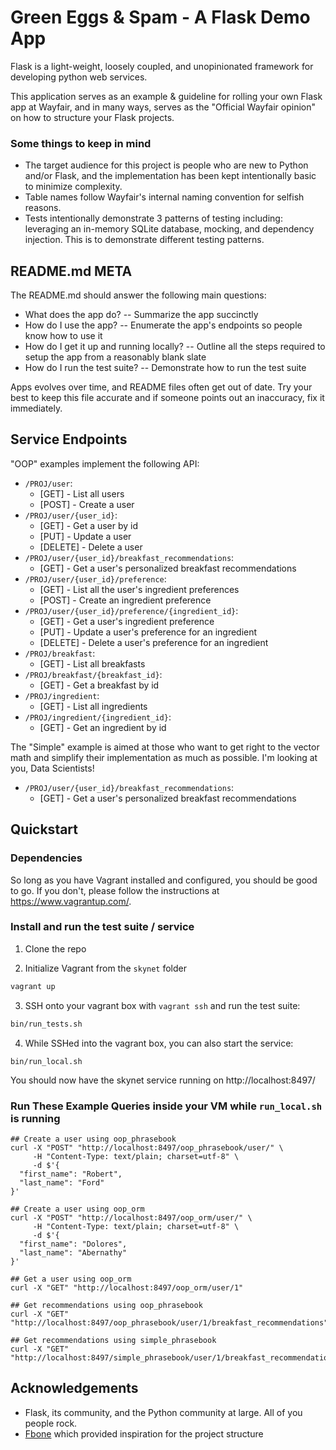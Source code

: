 Green Eggs & Spam - A Flask Demo App
====================================

Flask is a light-weight, loosely coupled, and unopinionated framework for developing python web services.

This application serves as an example & guideline for rolling your own Flask app at Wayfair, and in many ways, serves as the "Official Wayfair opinion" on how to structure your Flask projects.

### Some things to keep in mind
- The target audience for this project is people who are new to Python and/or Flask, and the implementation has been kept intentionally basic to minimize complexity.
- Table names follow Wayfair's internal naming convention for selfish reasons.
- Tests intentionally demonstrate 3 patterns of testing including: leveraging an in-memory SQLite database, mocking, and dependency injection. This is to demonstrate different testing patterns.


README.md META
--------------

The README.md should answer the following main questions:

* What does the app do? -- Summarize the app succinctly
* How do I use the app? -- Enumerate the app's endpoints so people know how to use it
* How do I get it up and running locally? -- Outline all the steps required to setup the app from a reasonably blank slate
* How do I run the test suite? -- Demonstrate how to run the test suite

Apps evolves over time, and README files often get out of date. Try your best to keep this file accurate and if someone points out an inaccuracy, fix it immediately.


Service Endpoints
-----------------

"OOP" examples implement the following API:

* `/PROJ/user`:
    * [GET] - List all users
    * [POST] - Create a user
* `/PROJ/user/{user_id}`:
    * [GET] - Get a user by id
    * [PUT] - Update a user
    * [DELETE] - Delete a user
* `/PROJ/user/{user_id}/breakfast_recommendations`:
    * [GET] - Get a user's personalized breakfast recommendations
* `/PROJ/user/{user_id}/preference`:
    * [GET] - List all the user's ingredient preferences
    * [POST] - Create an ingredient preference
* `/PROJ/user/{user_id}/preference/{ingredient_id}`:
    * [GET] - Get a user's ingredient preference
    * [PUT] - Update a user's preference for an ingredient
    * [DELETE] - Delete a user's preference for an ingredient
* `/PROJ/breakfast`:
    * [GET] - List all breakfasts
* `/PROJ/breakfast/{breakfast_id}`:
    * [GET] - Get a breakfast by id
* `/PROJ/ingredient`:
    * [GET] - List all ingredients
* `/PROJ/ingredient/{ingredient_id}`:
    * [GET] - Get an ingredient by id

The "Simple" example is aimed at those who want to get right to the vector math and simplify their implementation as much as possible. I'm looking at you, Data Scientists!

* `/PROJ/user/{user_id}/breakfast_recommendations`:
    * [GET] - Get a user's personalized breakfast recommendations


Quickstart
----------

### Dependencies

So long as you have Vagrant installed and configured, you should be good to go. If you don't, please follow the instructions at https://www.vagrantup.com/.

### Install and run the test suite / service

1) Clone the repo

2) Initialize Vagrant from the `skynet` folder
```bash
vagrant up
```

3) SSH onto your vagrant box with `vagrant ssh` and run the test suite:
```bash
bin/run_tests.sh
```

4) While SSHed into the vagrant box, you can also start the service:
```
bin/run_local.sh
```

You should now have the skynet service running on http://localhost:8497/

### Run These Example Queries inside your VM while `run_local.sh` is running

```
## Create a user using oop_phrasebook
curl -X "POST" "http://localhost:8497/oop_phrasebook/user/" \
     -H "Content-Type: text/plain; charset=utf-8" \
     -d $'{
  "first_name": "Robert",
  "last_name": "Ford"
}'

## Create a user using oop_orm
curl -X "POST" "http://localhost:8497/oop_orm/user/" \
     -H "Content-Type: text/plain; charset=utf-8" \
     -d $'{
  "first_name": "Dolores",
  "last_name": "Abernathy"
}'

## Get a user using oop_orm
curl -X "GET" "http://localhost:8497/oop_orm/user/1"

## Get recommendations using oop_phrasebook
curl -X "GET" "http://localhost:8497/oop_phrasebook/user/1/breakfast_recommendations"

## Get recommendations using simple_phrasebook
curl -X "GET" "http://localhost:8497/simple_phrasebook/user/1/breakfast_recommendations"
```

Acknowledgements
----------------

- Flask, its community, and the Python community at large. All of you people rock.
- [Fbone](https://github.com/imwilsonxu/fbone) which provided inspiration for the project structure
